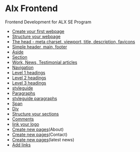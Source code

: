 # Alx Frontend

Frontend Development for ALX SE Program

* [Create your first webpage](./0-index.html)
* [Structure your webpage](./1-index.html)
* [The head - meta charset, viewport, title, description, favicons](./2-index.html)
* [Simple header, main, footer](./3-index.html)
* [Aside](./article.html)
* [Section](./5-index.html)
* [Work, News, Testimonial articles](./6-index.html)
* [Navigation](./7-index.html)
* [Level 1 headings](./8-index.html)
* [Level 2 headings](./9-index.html)
* [Level 3 headings](./10-index.html)
* [styleguide](./11-styleguide.html)
* [Paragraphs](./12-index.html)
* [styleguide paragraphs](./13-styleguide.html)
* [Span](./14-index.html)
* [Div](./15-index.html)
* [Structure your sections](./16-index.html)
* [Comments](./17-index.html)
* [link your logo](./18-index.html)
* [Create new pages](./about.html)(About)
* [Create new pages](./contact.html)(Contact)
* [Create new pages](./latest_news.html)(latest news)
* [Add links](./20-index.html)
  